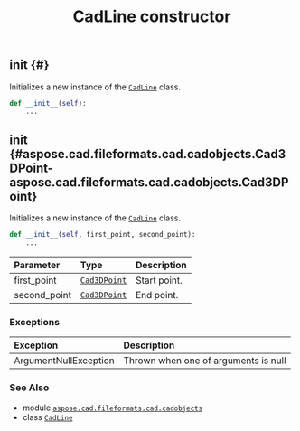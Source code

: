 ﻿---
title: CadLine constructor
second_title: Aspose.CAD for Python via .NET API References
description: 
type: docs
weight: 10
url: /python-net/aspose.cad.fileformats.cad.cadobjects/cadline/__init__/
is_root: false
---

## __init__ {#}

Initializes a new instance of the [`CadLine`](/cad/python-net/aspose.cad.fileformats.cad.cadobjects/cadline) class.



```python
def __init__(self):
    ...
```




## __init__ {#aspose.cad.fileformats.cad.cadobjects.Cad3DPoint-aspose.cad.fileformats.cad.cadobjects.Cad3DPoint}

Initializes a new instance of the [`CadLine`](/cad/python-net/aspose.cad.fileformats.cad.cadobjects/cadline) class.



```python
def __init__(self, first_point, second_point):
    ...
```


| Parameter | Type | Description |
| :- | :- | :- |
| first_point | [`Cad3DPoint`](/cad/python-net/aspose.cad.fileformats.cad.cadobjects/cad3dpoint) | Start point. |
| second_point | [`Cad3DPoint`](/cad/python-net/aspose.cad.fileformats.cad.cadobjects/cad3dpoint) | End point. |
### Exceptions
| Exception | Description |
| :- | :- |
| ArgumentNullException | Thrown when one of arguments is null |





### See Also
* module [`aspose.cad.fileformats.cad.cadobjects`](../../)
* class [`CadLine`](/cad/python-net/aspose.cad.fileformats.cad.cadobjects/cadline)
